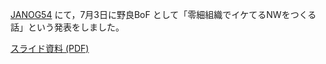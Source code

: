 
[JANOG54](https://www.janog.gr.jp/meeting/janog54/) にて，7月3日に野良BoF として「零細組織でイケてるNWをつくる話」という発表をしました。

[スライド資料 (PDF)](/assets/pdf/20240703-janog54-bof-menhera-org.pdf)
